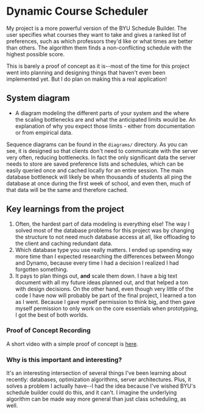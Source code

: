 # Dynamic Course Scheduler

My project is a more powerful version of the BYU Schedule Builder. The user specifies what courses they want to take and
gives a ranked list of preferences, such as which professors they'd like or what times are better than others. The
algorithm them finds a non-conflicting schedule with the highest possible score.

This is barely a proof of concept as it is--most of the time for this project went into planning and designing things
that haven't even been implemented yet. But I do plan on making this a real application!

## System diagram

- A diagram modeling the different parts of your system and the where the scaling bottlenecks are and what the
  anticipated limits would be. An explanation of why you expect those limits - either from documentation or from
  empirical data.

Sequence diagrams can be found in the `diagrams/` directory. As you can see, it is designed so that clients don't need
to communicate with the server very often, reducing bottlenecks. In fact the only significant data the server needs to
store are saved preference lists and schedules, which can be easily queried once and cached locally for an entire
session. The main database bottleneck will likely be when thousands of students all ping the database at once during the
first week of school, and even then, much of that data will be the same and therefore cached.

## Key learnings from the project

1. Often, the hardest part of data modeling is everything else! The way I solved most of the database problems for this
   project was by changing the structure to not need much database access at all, like offloading to the client and
   caching redundant data.
2. Which database type you use really matters. I ended up spending way more time than I expected researching the
   differences between Mongo and Dynamo, because every time I had a decision I realized I had forgotten something.
3. It pays to plan things out, **and** scale them down. I have a big text document with all my future ideas planned out,
   and that helped a ton with design decisions. On the other hand, even though very little of the code I have now will
   probably be part of the final project, I learned a ton as I went. Because I gave myself permission to think big, and
   then gave myself permission to only work on the core essentials when prototyping, I got the best of both worlds.

### Proof of Concept Recording

A short video with a simple proof of concept
is [here](https://drive.google.com/file/d/15_Mh8gpSXzokYSxr1b7rKkefJLr_nPZ9/view?usp=sharing).

### Why is this important and interesting?

It's an interesting intersection of several things I've been learning about recently: databases, optimization
algorithms, server architectures. Plus, it solves a problem I actually have--I had the idea because I've wished BYU's
schedule builder could do this, and it can't. I imagine the underlying algorithm can be made way more general than just
class scheduling, as well.
